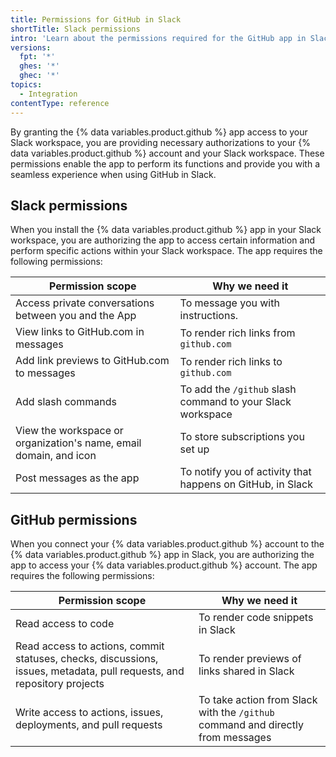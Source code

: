 ```yaml
---
title: Permissions for GitHub in Slack
shortTitle: Slack permissions
intro: 'Learn about the permissions required for the GitHub app in Slack to function.'
versions:
  fpt: '*'
  ghes: '*'
  ghec: '*'
topics:
  - Integration
contentType: reference
---
```


By granting the {% data variables.product.github %} app access to your Slack workspace, you are providing necessary authorizations to your {% data variables.product.github %} account and your Slack workspace. These permissions enable the app to perform its functions and provide you with a seamless experience when using GitHub in Slack.

## Slack permissions

When you install the {% data variables.product.github %} app in your Slack workspace, you are authorizing the app to access certain information and perform specific actions within your Slack workspace. The app requires the following permissions:

|Permission scope|Why we need it|
|----------------|--------------|
|Access private conversations between you and the App | To message you with instructions.  |
|View links to GitHub.com in messages| To render rich links from `github.com`|
|Add link previews to GitHub.com to messages| To render rich links to `github.com`|
|Add slash commands| To add the `/github` slash command to your Slack workspace |
|View the workspace or organization's name, email domain, and icon| To store subscriptions you set up|
|Post messages as the app| To notify you of activity that happens on GitHub, in Slack|

## GitHub permissions

When you connect your {% data variables.product.github %} account to the {% data variables.product.github %} app in Slack, you are authorizing the app to access your {% data variables.product.github %} account. The app requires the following permissions:

|Permission scope|Why we need it|
|---|---|
|Read access to code| To render code snippets in Slack|
|Read access to actions, commit statuses, checks, discussions, issues, metadata, pull requests, and repository projects | To render previews of links shared in Slack|
|Write access to actions, issues, deployments, and pull requests | To take action from Slack with the `/github` command and directly from messages|
